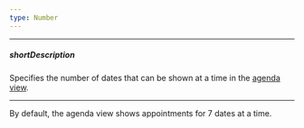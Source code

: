 ```yaml
---
type: Number
---
```

---
##### shortDescription
Specifies the number of dates that can be shown at a time in the [agenda view](/concepts/05%20Widgets/Scheduler/50%20Views/050%20Agenda%20View.md '/Documentation/Guide/Widgets/Scheduler/Views/#Agenda_View').

---
By default, the agenda view shows appointments for 7 dates at a time.